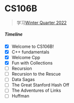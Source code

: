 # CS106B

> 学习[Winter Quarter 2022](https://web.stanford.edu/class/cs106b/)

##### Timeline

- [X] Welcome to CS106B!
- [X] C++ fundamentals
- [X] Welcome Cpp
- [X] Fun with Collections
- [ ] Recursion
- [ ] Recursion to the Rescue
- [ ] Data Sagas
- [ ] The Great Stanford Hash Off
- [ ] The Adventures of Links
- [ ] Huffman